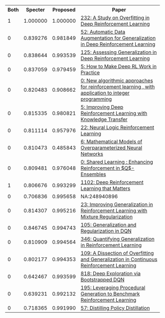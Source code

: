 <html><table><tr>
<th>Both</th>
<th>Specter</th>
<th>Proposed</th>
<th>Paper</th>
</tr>
<tr>
<td>1</td>
<td>1.000000</td>
<td>1.000000</td>
<td><a href="https://www.semanticscholar.org/paper/3fee7b836b71125a5f6a3696b9c383dae18c21e8">232: A Study on Overfitting in Deep Reinforcement Learning</a></td>
</tr>
<tr>
<td>0</td>
<td>0.839276</td>
<td>0.981849</td>
<td><a href="https://www.semanticscholar.org/paper/05c82617cdaa16c9dc17c32f3cb5ed4a7182b13e">52: Automatic Data Augmentation for Generalization in Deep Reinforcement Learning</a></td>
</tr>
<tr>
<td>0</td>
<td>0.838644</td>
<td>0.993539</td>
<td><a href="https://www.semanticscholar.org/paper/caea502325b6a82b1b437c62585992609b5aa542">125: Assessing Generalization in Deep Reinforcement Learning</a></td>
</tr>
<tr>
<td>0</td>
<td>0.837059</td>
<td>0.979459</td>
<td><a href="https://www.semanticscholar.org/paper/cbb1991b08a223f714543d19478eb3f1f26754fb">5: How to Make Deep RL Work in Practice</a></td>
</tr>
<tr>
<td>0</td>
<td>0.820483</td>
<td>0.908662</td>
<td><a href="https://www.semanticscholar.org/paper/b4c9a4aaa456e079e9427e254f05e441adfc3757">0: New algorithmic approaches for reinforcement learning , with application to integer programming</a></td>
</tr>
<tr>
<td>0</td>
<td>0.815335</td>
<td>0.980821</td>
<td><a href="https://www.semanticscholar.org/paper/325dcf5f434ced6a716133262bad919b434f847b">5: Improving Deep Reinforcement Learning with Knowledge Transfer</a></td>
</tr>
<tr>
<td>0</td>
<td>0.811114</td>
<td>0.957976</td>
<td><a href="https://www.semanticscholar.org/paper/1fe4d11d8ce3d033dbead6f4a567f86fe21bf8ee">22: Neural Logic Reinforcement Learning</a></td>
</tr>
<tr>
<td>0</td>
<td>0.810473</td>
<td>0.485843</td>
<td><a href="https://www.semanticscholar.org/paper/1ddaf6b338bb088eb2ea6529ce3ca95a5e6b14f7">6: Mathematical Models of Overparameterized Neural Networks</a></td>
</tr>
<tr>
<td>0</td>
<td>0.809481</td>
<td>0.976048</td>
<td><a href="https://www.semanticscholar.org/paper/2405c131d0807c7190b253b8e0524df20b8c633d">0: Shared Learning : Enhancing Reinforcement in $Q$-Ensembles</a></td>
</tr>
<tr>
<td>1</td>
<td>0.806676</td>
<td>0.993299</td>
<td><a href="https://www.semanticscholar.org/paper/33690ff21ef1efb576410e656f2e60c89d0307d6">1102: Deep Reinforcement Learning that Matters</a></td>
</tr>
<tr>
<td>0</td>
<td>0.706836</td>
<td>0.995658</td>
<td>NA:248940896</td>
</tr>
<tr>
<td>0</td>
<td>0.814307</td>
<td>0.995216</td>
<td><a href="https://www.semanticscholar.org/paper/3caf26a81f8b8be27b8ebc09bdb93416b4c40fe6">23: Improving Generalization in Reinforcement Learning with Mixture Regularization</a></td>
</tr>
<tr>
<td>0</td>
<td>0.846745</td>
<td>0.994743</td>
<td><a href="https://www.semanticscholar.org/paper/567eb0ab96fb7f2869e9c4c204da9f2cf422d946">105: Generalization and Regularization in DQN</a></td>
</tr>
<tr>
<td>0</td>
<td>0.810909</td>
<td>0.994564</td>
<td><a href="https://www.semanticscholar.org/paper/ef2bc452812d6005ab0a66af6c3f97b6b0ba837e">346: Quantifying Generalization in Reinforcement Learning</a></td>
</tr>
<tr>
<td>0</td>
<td>0.802177</td>
<td>0.994353</td>
<td><a href="https://www.semanticscholar.org/paper/a622be547caf0b1223626de5e69377c20ae11265">109: A Dissection of Overfitting and Generalization in Continuous Reinforcement Learning</a></td>
</tr>
<tr>
<td>0</td>
<td>0.642467</td>
<td>0.993599</td>
<td><a href="https://www.semanticscholar.org/paper/4b63e34276aa98d5345efa7fe09bb06d8a9d8f52">818: Deep Exploration via Bootstrapped DQN</a></td>
</tr>
<tr>
<td>0</td>
<td>0.639231</td>
<td>0.992132</td>
<td><a href="https://www.semanticscholar.org/paper/8d814620a1ca77e745bc8a33b96b86148f2804fe">195: Leveraging Procedural Generation to Benchmark Reinforcement Learning</a></td>
</tr>
<tr>
<td>0</td>
<td>0.718365</td>
<td>0.991990</td>
<td><a href="https://www.semanticscholar.org/paper/ff84c46d4653782218549bd99631130df2d2859e">57: Distilling Policy Distillation</a></td>
</tr>
</table></html>
